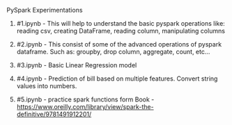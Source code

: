 PySpark Experimentations

1) #1.ipynb  - This will help to understand the basic pyspark operations like: reading csv, creating DataFrame, reading column, manipulating columns

2) #2.ipynb - This consist of some of the advanced operations of pyspark dataframe. Such as: groupby, drop column, aggregate, count, etc...

3) #3.ipynb - Basic Linear Regression model

4) #4.ipynb - Prediction of bill based on multiple features. Convert string values into numbers.

5) #5.ipynb - practice spark functions form Book - https://www.oreilly.com/library/view/spark-the-definitive/9781491912201/